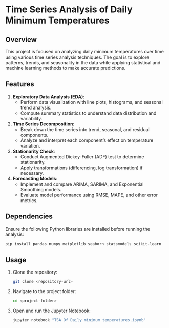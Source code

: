 # Time Series Analysis of Daily Minimum Temperatures

## Overview
This project is focused on analyzing daily minimum temperatures over time using various time series analysis techniques. The goal is to explore patterns, trends, and seasonality in the data while applying statistical and machine learning methods to make accurate predictions.

## Features
1. **Exploratory Data Analysis (EDA)**:
   - Perform data visualization with line plots, histograms, and seasonal trend analysis.
   - Compute summary statistics to understand data distribution and variability.
2. **Time Series Decomposition**:
   - Break down the time series into trend, seasonal, and residual components.
   - Analyze and interpret each component’s effect on temperature variation.
3. **Stationarity Check**:
   - Conduct Augmented Dickey-Fuller (ADF) test to determine stationarity.
   - Apply transformations (differencing, log transformation) if necessary.
4. **Forecasting Models**:
   - Implement and compare ARIMA, SARIMA, and Exponential Smoothing models.
   - Evaluate model performance using RMSE, MAPE, and other error metrics.
## Dependencies
Ensure the following Python libraries are installed before running the analysis:
```bash
pip install pandas numpy matplotlib seaborn statsmodels scikit-learn
```
## Usage
1. Clone the repository:
   ```bash
   git clone <repository-url>
   ```
2. Navigate to the project folder:
   ```bash
   cd <project-folder>
   ```
3. Open and run the Jupyter Notebook:
   ```bash
   jupyter notebook "TSA Of Daily minimum temperatures.ipynb"
   ```

